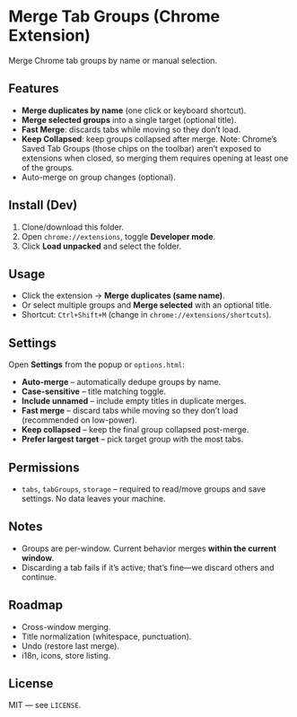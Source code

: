 # Merge Tab Groups (Chrome Extension)

Merge Chrome tab groups by name or manual selection.

## Features
- **Merge duplicates by name** (one click or keyboard shortcut).
- **Merge selected groups** into a single target (optional title).
- **Fast Merge**: discards tabs while moving so they don’t load.
- **Keep Collapsed**: keep groups collapsed after merge.
Note: Chrome’s Saved Tab Groups (those chips on the toolbar) aren’t exposed to extensions when closed, so merging them requires opening at least one of the groups.
- Auto-merge on group changes (optional).

## Install (Dev)
1. Clone/download this folder.
2. Open `chrome://extensions`, toggle **Developer mode**.
3. Click **Load unpacked** and select the folder.

## Usage
- Click the extension → **Merge duplicates (same name)**.
- Or select multiple groups and **Merge selected** with an optional title.
- Shortcut: `Ctrl+Shift+M` (change in `chrome://extensions/shortcuts`).

## Settings
Open **Settings** from the popup or `options.html`:
- **Auto-merge** – automatically dedupe groups by name.
- **Case-sensitive** – title matching toggle.
- **Include unnamed** – include empty titles in duplicate merges.
- **Fast merge** – discard tabs while moving so they don’t load (recommended on low-power).
- **Keep collapsed** – keep the final group collapsed post-merge.
- **Prefer largest target** – pick target group with the most tabs.

## Permissions
- `tabs`, `tabGroups`, `storage` – required to read/move groups and save settings.
No data leaves your machine.

## Notes
- Groups are per-window. Current behavior merges **within the current window**.
- Discarding a tab fails if it’s active; that’s fine—we discard others and continue.

## Roadmap
- Cross-window merging.
- Title normalization (whitespace, punctuation).
- Undo (restore last merge).
- i18n, icons, store listing.

## License
MIT — see `LICENSE`.
